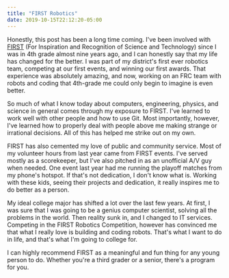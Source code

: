 ```yaml
---
title: "FIRST Robotics"
date: 2019-10-15T22:12:20-05:00
---
```

Honestly, this post has been a long time coming. I've been involved with [FIRST](1) (For Inspiration and Recognition of Science and Technology) since I was in 4th grade almost nine years ago, and I can honestly say that my life has changed for the better. I was part of my district's first ever robotics team, competing at our first events, and winning our first awards. That experience was absolutely amazing, and now, working on an FRC team with robots and coding that 4th-grade me could only begin to imagine is even better.

So much of what I know today about computers, engineering, physics, and science in general comes through my exposure to FIRST. I've learned to work well with other people and how to use Git. Most importantly, however, I've learned how to properly deal with people above me making strange or irrational decisions. All of this has helped me strike out on my own.

FIRST has also cemented my love of public and community service. Most of my volunteer hours from last year came from FIRST events. I've served mostly as a scorekeeper, but I've also pitched in as an unofficial A/V guy when needed. One event last year had me running the playoff matches from my phone's hotspot. If that's not dedication, I don't know what is. Working with these kids, seeing their projects and dedication, it really inspires me to do better as a person.

My ideal college major has shifted a lot over the last few years. At first, I was sure that I was going to be a genius computer scientist, solving all the problems in the world. Then reality sunk in, and I changed to IT services. Competing in the FIRST Robotics Competition, however has convinced me that what I really love is building and coding robots. That's what I want to do in life, and that's what I'm going to college for.

I can highly recommend FIRST as a meaningful and fun thing for any young person to do. Whether you're a third grader or a senior, there's a program for you.

[1]: https://www.firstinspires.org/